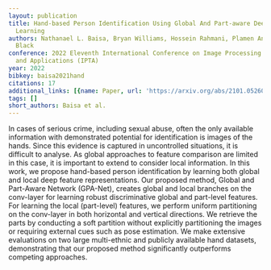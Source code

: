 ```yaml
---
layout: publication
title: Hand-based Person Identification Using Global And Part-aware Deep Feature Representation
  Learning
authors: Nathanael L. Baisa, Bryan Williams, Hossein Rahmani, Plamen Angelov, Sue
  Black
conference: 2022 Eleventh International Conference on Image Processing Theory, Tools
  and Applications (IPTA)
year: 2022
bibkey: baisa2021hand
citations: 17
additional_links: [{name: Paper, url: 'https://arxiv.org/abs/2101.05260'}]
tags: []
short_authors: Baisa et al.
---
```

In cases of serious crime, including sexual abuse, often the only available
information with demonstrated potential for identification is images of the
hands. Since this evidence is captured in uncontrolled situations, it is
difficult to analyse. As global approaches to feature comparison are limited in
this case, it is important to extend to consider local information. In this
work, we propose hand-based person identification by learning both global and
local deep feature representations. Our proposed method, Global and Part-Aware
Network (GPA-Net), creates global and local branches on the conv-layer for
learning robust discriminative global and part-level features. For learning the
local (part-level) features, we perform uniform partitioning on the conv-layer
in both horizontal and vertical directions. We retrieve the parts by conducting
a soft partition without explicitly partitioning the images or requiring
external cues such as pose estimation. We make extensive evaluations on two
large multi-ethnic and publicly available hand datasets, demonstrating that our
proposed method significantly outperforms competing approaches.